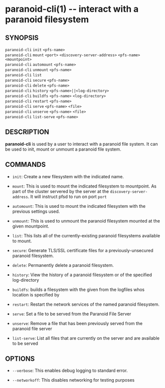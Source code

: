 paranoid-cli(1) -- interact with a paranoid filesystem
======================================================

## SYNOPSIS

`paranoid-cli` `init` `<pfs-name>`<br>
`paranoid-cli` `mount` `<port>` `<discovery-server-address>` `<pfs-name>` `<mountpoint>`<br>
`paranoid-cli` `automount` `<pfs-name>`<br>
`paranoid-cli` `unmount` `<pfs-name>`<br>
`paranoid-cli` `list`<br>
`paranoid-cli` `secure` `<pfs-name>`<br>
`paranoid-cli` `delete` `<pfs-name>`<br>
`paranoid-cli` `history` `<pfs-name>||<log-directory>`<br>
`paranoid-cli` `buildfs` `<pfs-name>` `<log-directory>`<br>
`paranoid-cli` `restart` `<pfs-name>`<br>
`paranoid-cli` `serve` `<pfs-name>` `<file>` <br>
`paranoid-cli` `unserve` `<pfs-name>` `<file>` <br>
`paranoid-cli` `list-serve` `<pfs-name>` <br>

## DESCRIPTION

**paranoid-cli** is used by a user to interact with a paranoid file system. It can be used to init,
mount or unmount a paranoid file system.

## COMMANDS

* `init`:
    Create a new filesystem with the indicated name.

* `mount`:
	This is used to mount the indicated filesystem to mountpoint. As part of the cluster servered by the server at the `discovery-server-address`. It will instruct pfsd to run on port `port`

* `automount`:
	This is used to mount the indicated filesystem with the previous settings used.

* `unmount`:
	This is used to unmount the paranoid filesystem mounted at the given mountpoint.

* `list`:
    This lists all of the currently-existing paranoid filesystems available to mount.

* `secure`:
    Generate TLS/SSL certificate files for a previously-unsecured paranoid filesystem.

* `delete`:
    Permanently delete a paranoid filesystem.

* `history`:
    View the history of a paranoid filesystem or of the specified log-directory

* `buildfs`:
    builds a filesystem with the given <pfs-name> from the logfiles whos location is specified by <log-directory>

* `restart`:
    Restart the network services of the named paranoid filesystem.

* `serve`:
    Set a file to be served from the Paranoid File Server

* `unserve`:
    Remove a file that has been previously served from the paranoid file server

* `list-serve`:
    List all files that are currently on the server and are available to be served

## OPTIONS

  * `--verbose`:
    This enables debug logging to standard error.

  * `--networkoff`:
	This disables networking for testing purposes
